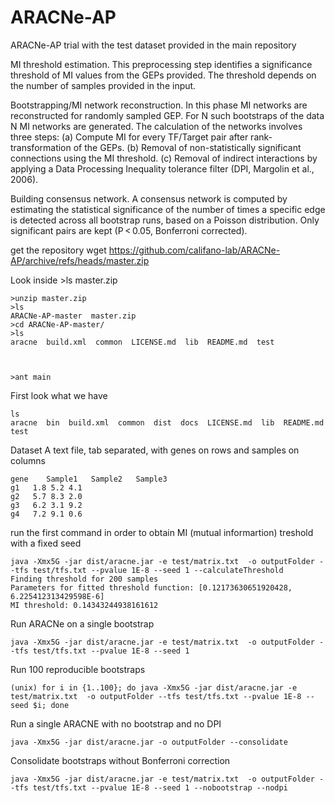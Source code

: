 # ARACNe-AP
ARACNe-AP trial with the test dataset provided in the main repository



MI threshold estimation. This preprocessing step identifies a significance threshold of MI values from the GEPs provided. The threshold depends on the number of samples provided in the input.

Bootstrapping/MI network reconstruction. In this phase MI networks are reconstructed for randomly sampled GEP. For N such bootstraps of the data N MI networks are generated. The calculation of the networks involves three steps: (a) Compute MI for every TF/Target pair after rank-transformation of the GEPs. (b) Removal of non-statistically significant connections using the MI threshold. (c) Removal of indirect interactions by applying a Data Processing Inequality tolerance filter (DPI, Margolin et al., 2006).

Building consensus network. A consensus network is computed by estimating the statistical significance of the number of times a specific edge is detected across all bootstrap runs, based on a Poisson distribution. Only significant pairs are kept (P < 0.05, Bonferroni corrected).




get the repository
	wget https://github.com/califano-lab/ARACNe-AP/archive/refs/heads/master.zip

Look inside
	>ls
	master.zip  

	>unzip master.zip
	>ls
	ARACNe-AP-master  master.zip
	>cd ARACNe-AP-master/
 	>ls
	aracne  build.xml  common  LICENSE.md  lib  README.md  test



	>ant main

First look what we have
	
	ls
	aracne  bin  build.xml  common  dist  docs  LICENSE.md  lib  README.md  test
	
	
	
Dataset
A text file, tab separated, with genes on rows and samples on columns

	gene    Sample1   Sample2   Sample3
	g1   1.8 5.2 4.1
	g2   5.7 8.3 2.0
	g3   6.2 3.1 9.2
	g4   7.2 9.1 0.6

run the first command in order to obtain MI (mutual informartion) treshold with a fixed seed
	
	java -Xmx5G -jar dist/aracne.jar -e test/matrix.txt  -o outputFolder --tfs test/tfs.txt --pvalue 1E-8 --seed 1 --calculateThreshold
	Finding threshold for 200 samples
	Parameters for fitted threshold function: [0.12173630651920428, 6.225412313429598E-6]
	MI threshold: 0.14343244938161612


Run ARACNe on a single bootstrap

	java -Xmx5G -jar dist/aracne.jar -e test/matrix.txt  -o outputFolder --tfs test/tfs.txt --pvalue 1E-8 --seed 1
	
	
Run 100 reproducible bootstraps

	(unix) for i in {1..100}; do java -Xmx5G -jar dist/aracne.jar -e test/matrix.txt  -o outputFolder --tfs test/tfs.txt --pvalue 1E-8 --seed $i; done
	
	
Run a single ARACNE with no bootstrap and no DPI	
	
	java -Xmx5G -jar dist/aracne.jar -o outputFolder --consolidate

Consolidate bootstraps without Bonferroni correction

	java -Xmx5G -jar dist/aracne.jar -e test/matrix.txt  -o outputFolder --tfs test/tfs.txt --pvalue 1E-8 --seed 1 --nobootstrap --nodpi
